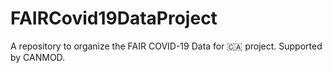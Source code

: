 # FAIRCovid19DataProject
A repository to organize the FAIR COVID-19 Data for 🇨🇦 project. Supported by CANMOD.
